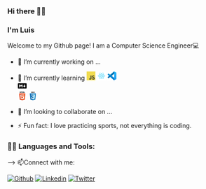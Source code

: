 ### Hi there 👋👋 
### I'm Luis 
Welcome to my Github page! I am a Computer Science Engineer💻

- 🔭 I’m currently working on ...
- 🌱 I’m currently learning 
<img height="20" src="https://raw.githubusercontent.com/github/explore/80688e429a7d4ef2fca1e82350fe8e3517d3494d/topics/javascript/javascript.png"></code>
<code><img height="20" src="https://raw.githubusercontent.com/github/explore/80688e429a7d4ef2fca1e82350fe8e3517d3494d/topics/react/react.png"></code>
<code><img height="20" src="https://raw.githubusercontent.com/github/explore/80688e429a7d4ef2fca1e82350fe8e3517d3494d/topics/visual-studio-code/visual-studio-code.png"></code>
<code> <img height = "20" src = "https://raw.githubusercontent.com/github/explore/80688e429a7d4ef2fca1e82350fe8e3517d3494d/topics/markdown/markdown.png"> </code>
<code><img height="20" src="https://raw.githubusercontent.com/github/explore/80688e429a7d4ef2fca1e82350fe8e3517d3494d/topics/html/html.png"></code>
<code><img height="20" src="https://raw.githubusercontent.com/github/explore/80688e429a7d4ef2fca1e82350fe8e3517d3494d/topics/css/css.png"></code>

- 👯 I’m looking to collaborate on ...
- ⚡ Fun fact: I love practicing sports, not everything is coding.

### 👨‍💻 Languages and Tools:
-->
📫Connect with me:

[![Github](https://img.shields.io/badge/-Github-000?style=flat&logo=Github&logoColor=white)](https://github.com/luismdp05)
[![Linkedin](https://img.shields.io/badge/-LinkedIn-blue?style=flat&logo=Linkedin&logoColor=white)](https://www.linkedin.com/in/luismdp05/)
[![Twitter](https://img.shields.io/badge/-Twitter-1ca0f1?style=flat&labelColor=1ca0f1&logo=twitter&logoColor=white)](https://twitter.com/luismdp05)
